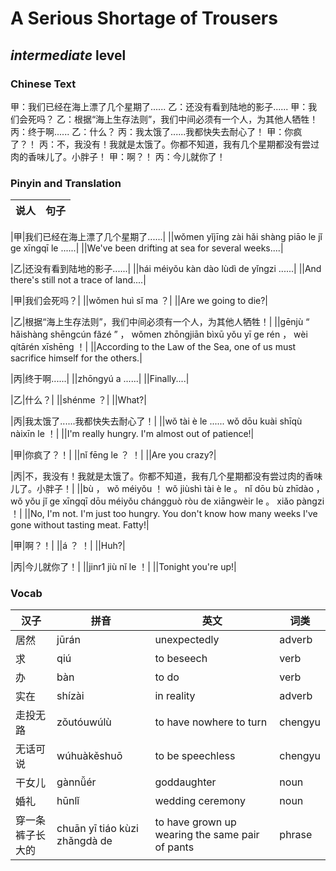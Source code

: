 # A Serious Shortage of Trousers
## *intermediate* level

### Chinese Text
甲：我们已经在海上漂了几个星期了......
乙：还没有看到陆地的影子......
甲：我们会死吗？
乙：根据“海上生存法则”，我们中间必须有一个人，为其他人牺牲！
丙：终于啊......
乙：什么？
丙：我太饿了......我都快失去耐心了！
甲：你疯了？！
丙：不，我没有！我就是太饿了。你都不知道，我有几个星期都没有尝过肉的香味儿了。小胖子！
甲：啊？！
丙：今儿就你了！

### Pinyin and Translation
|说人|句子|
|----|----|

|甲|我们已经在海上漂了几个星期了......|
||wǒmen yǐjīng zài hǎi shàng piāo le jǐ ge xīngqī le ......|
||We've been drifting at sea for several weeks....|

|乙|还没有看到陆地的影子......|
||hái méiyǒu kàn dào lùdì de yǐngzi ......|
||And there's still not a trace of land....|

|甲|我们会死吗？|
||wǒmen huì sǐ ma ？|
||Are we going to die?|

|乙|根据“海上生存法则”，我们中间必须有一个人，为其他人牺牲！|
||gēnjù “ hǎishàng shēngcún fǎzé ” ， wǒmen zhōngjiān bìxū yǒu yī ge rén ， wèi qítārén xīshēng ！|
||According to the Law of the Sea, one of us must sacrifice himself for the others.|

|丙|终于啊......|
||zhōngyú a ......|
||Finally....|

|乙|什么？|
||shénme ？|
||What?|

|丙|我太饿了......我都快失去耐心了！|
||wǒ tài è le ...... wǒ dōu kuài shīqù nàixīn le ！|
||I'm really hungry. I'm almost out of patience!|

|甲|你疯了？！|
||nǐ fēng le ？ ！|
||Are you crazy?|

|丙|不，我没有！我就是太饿了。你都不知道，我有几个星期都没有尝过肉的香味儿了。小胖子！|
||bù ， wǒ méiyǒu ！ wǒ jiùshì tài è le 。 nǐ dōu bù zhīdào ， wǒ yǒu jǐ ge xīngqī dōu méiyǒu chángguò ròu de xiāngwèir le 。 xiǎo pàngzi ！|
||No, I'm not. I'm just too hungry. You don't know how many weeks I've gone without tasting meat. Fatty!|

|甲|啊？！|
||á ？ ！|
||Huh?|

|丙|今儿就你了！|
||jinr1 jiù nǐ le ！|
||Tonight you're up!|
### Vocab
|汉子|拼音|英文|词类|
|----|----|----|----|
|居然|jūrán|unexpectedly|adverb|
|求|qiú|to beseech|verb|
|办|bàn|to do|verb|
|实在|shízài|in reality|adverb|
|走投无路|zǒutóuwúlù|to have nowhere to turn|chengyu|
|无话可说|wúhuàkěshuō|to be speechless|chengyu|
|干女儿|gànnǚér|goddaughter|noun|
|婚礼|hūnlǐ|wedding ceremony|noun|
|穿一条裤子长大的|chuān yī tiáo kùzi zhǎngdà de|to have grown up wearing the same pair of pants|phrase|